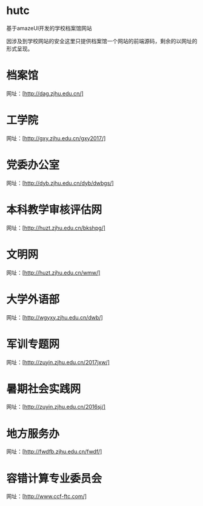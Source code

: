 # hutc
基于amazeUI开发的学校档案馆网站

因涉及到学校网站的安全这里只提供档案馆一个网站的前端源码，剩余的以网址的形式呈现。

# 档案馆
网址：[http://dag.zjhu.edu.cn/]

# 工学院
网址：[http://gxy.zjhu.edu.cn/gxy2017/]

# 党委办公室
网址：[http://dyb.zjhu.edu.cn/dyb/dwbgs/]

# 本科教学审核评估网
网址：[http://huzt.zjhu.edu.cn/bkshpg/]

# 文明网
网址：[http://huzt.zjhu.edu.cn/wmw/]

# 大学外语部
网址：[http://wgyxy.zjhu.edu.cn/dwb/]

# 军训专题网
网址：[http://zuyin.zjhu.edu.cn/2017jxw/]

# 暑期社会实践网
网址：[http://zuyin.zjhu.edu.cn/2016sj/]

# 地方服务办
网址：[http://fwdfb.zjhu.edu.cn/fwdf/]

# 容错计算专业委员会
网址：[http://www.ccf-ftc.com/]

